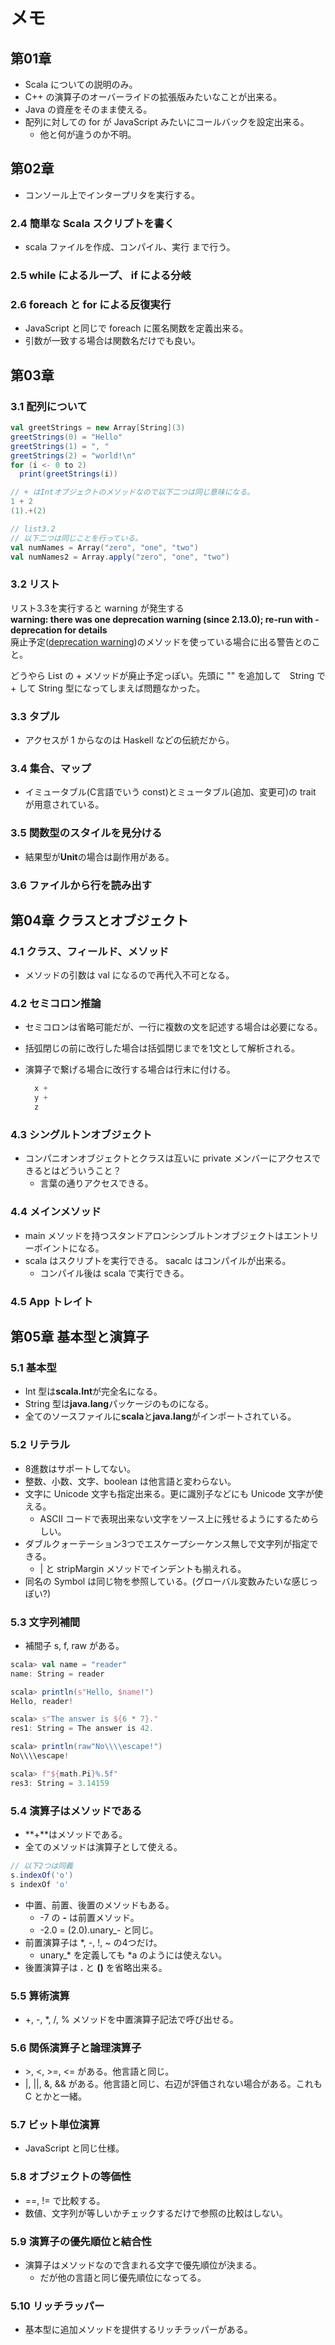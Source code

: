 # メモ

## 第01章

- Scala についての説明のみ。
- C++ の演算子のオーバーライドの拡張版みたいなことが出来る。
- Java の資産をそのまま使える。
- 配列に対しての for が JavaScript みたいにコールバックを設定出来る。
  - 他と何が違うのか不明。

## 第02章

- コンソール上でインタープリタを実行する。

### 2.4 簡単な Scala スクリプトを書く

- scala ファイルを作成、コンパイル、実行 まで行う。


### 2.5 while によるループ、 if による分岐

### 2.6 foreach と for による反復実行

- JavaScript と同じで foreach に匿名関数を定義出来る。
- 引数が一致する場合は関数名だけでも良い。


## 第03章

### 3.1 配列について

```scala
val greetStrings = new Array[String](3)
greetStrings(0) = "Hello"
greetStrings(1) = ", "
greetStrings(2) = "world!\n"
for (i <- 0 to 2)
  print(greetStrings(i))
```

```scala
// + はIntオブジェクトのメソッドなので以下二つは同じ意味になる。
1 + 2
(1).+(2)
```

```scala
// list3.2
// 以下二つは同じことを行っている。
val numNames = Array("zero", "one", "two")
val numNames2 = Array.apply("zero", "one", "two")
```

### 3.2 リスト

リスト3.3を実行すると warning が発生する  
**warning: there was one deprecation warning (since 2.13.0); re-run with -deprecation for details**  
廃止予定([deprecation warning](http://tetu1984.hateblo.jp/entry/20110221/1298302399))のメソッドを使っている場合に出る警告とのこと。  

どうやら List の + メソッドが廃止予定っぽい。先頭に "" を追加して　String で + して String 型になってしまえば問題なかった。

### 3.3 タプル

- アクセスが 1 からなのは Haskell などの伝統だから。

### 3.4 集合、マップ

- イミュータブル(C言語でいう const)とミュータブル(追加、変更可)の trait が用意されている。

### 3.5 関数型のスタイルを見分ける

- 結果型が**Unit**の場合は副作用がある。

### 3.6 ファイルから行を読み出す

## 第04章 クラスとオブジェクト

### 4.1 クラス、フィールド、メソッド

- メソッドの引数は val になるので再代入不可となる。

### 4.2 セミコロン推論

- セミコロンは省略可能だが、一行に複数の文を記述する場合は必要になる。
- 括弧閉じの前に改行した場合は括弧閉じまでを1文として解析される。
- 演算子で繋げる場合に改行する場合は行末に付ける。

  ``` scala
    x +
    y +
    z
  ```

### 4.3 シングルトンオブジェクト

- コンパニオンオブジェクトとクラスは互いに private メンバーにアクセスできるとはどういうこと？
  - 言葉の通りアクセスできる。

### 4.4 メインメソッド

- main メソッドを持つスタンドアロンシンブルトンオブジェクトはエントリーポイントになる。
- scala はスクリプトを実行できる。 sacalc はコンパイルが出来る。
  - コンパイル後は scala で実行できる。

### 4.5 App トレイト

## 第05章 基本型と演算子

### 5.1 基本型

- Int 型は**scala.Int**が完全名になる。
- String 型は**java.lang**パッケージのものになる。
- 全てのソースファイルに**scala**と**java.lang**がインポートされている。

### 5.2 リテラル

- 8進数はサポートしてない。
- 整数、小数、文字、boolean は他言語と変わらない。
- 文字に Unicode 文字も指定出来る。更に識別子などにも Unicode 文字が使える。
  - ASCII コードで表現出来ない文字をソース上に残せるようにするためらしい。
- ダブルクォーテーション3つでエスケープシーケンス無しで文字列が指定できる。
  - | と stripMargin メソッドでインデントも揃えれる。
- 同名の Symbol は同じ物を参照している。(グローバル変数みたいな感じっぽい?)

### 5.3 文字列補間

- 補間子 s, f, raw がある。

``` scala
scala> val name = "reader"
name: String = reader

scala> println(s"Hello, $name!")
Hello, reader!

scala> s"The answer is ${6 * 7}."
res1: String = The answer is 42.

scala> println(raw"No\\\\escape!")
No\\\\escape!

scala> f"${math.Pi}%.5f"
res3: String = 3.14159
```

### 5.4 演算子はメソッドである

- **+**はメソッドである。
- 全てのメソッドは演算子として使える。

``` scala
// 以下2つは同義
s.indexOf('o')
s indexOf 'o'
```

- 中置、前置、後置のメソッドもある。
  - -7 の **-** は前置メソッド。
  - -2.0 = (2.0).unary_- と同じ。
- 前置演算子は *, -, !, ~ の4つだけ。
  - unary_* を定義しても *a のようには使えない。
- 後置演算子は **.** と **()** を省略出来る。

### 5.5 算術演算

- +, -, *, /, % メソッドを中置演算子記法で呼び出せる。

### 5.6 関係演算子と論理演算子

- \>, <, >=, <= がある。他言語と同じ。
- |, ||, &, && がある。他言語と同じ、右辺が評価されない場合がある。これも C とかと一緒。

### 5.7 ビット単位演算

- JavaScript と同じ仕様。

### 5.8 オブジェクトの等価性

- ==, != で比較する。
- 数値、文字列が等しいかチェックするだけで参照の比較はしない。

### 5.9 演算子の優先順位と結合性

- 演算子はメソッドなので含まれる文字で優先順位が決まる。
  - だが他の言語と同じ優先順位になってる。

### 5.10 リッチラッパー

- 基本型に追加メソッドを提供するリッチラッパーがある。
